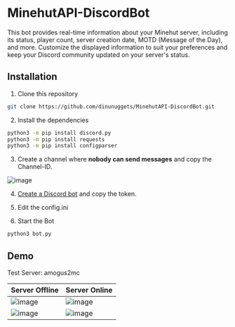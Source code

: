 # MinehutAPI-DiscordBot
This bot provides real-time information about your Minehut server, including its status, player count, server creation date, MOTD (Message of the Day), and more. Customize the displayed information to suit your preferences and keep your Discord community updated on your server's status.


## Installation

1. Clone this repository
```bash
git clone https://github.com/dinunuggets/MinehutAPI-DiscordBot.git
```
2. Install the dependencies
```bash
python3 -m pip install discord.py
python3 -m pip install requests
python3 -m pip install configparser
```
3. Create a channel where **nobody can send messages** and copy the Channel-ID.

![image](https://github.com/DinuNuggets/MinehutAPI-DiscordBot/assets/61915816/23cf1b04-3156-40d9-80ef-d8194e75d5c4)

4. [Create a Discord bot](https://discord.com/developers/) and copy the token.

5. Edit the config.ini

6. Start the Bot
```bash
python3 bot.py
```


## Demo


Test Server: amogus2mc

| Server Offline | Server Online |
| :-------- | :------- |
| ![image](https://github.com/DinuNuggets/MinehutAPI-DiscordBot/assets/61915816/ee03c494-045d-46f4-980d-a61352ce960e)| ![image](https://github.com/DinuNuggets/MinehutAPI-DiscordBot/assets/61915816/3552c342-1557-4c65-a5ff-feb8237e696b)
| ![image](https://github.com/DinuNuggets/MinehutAPI-DiscordBot/assets/61915816/e18672d0-06eb-4377-92dd-b608689c7aaf) | ![image](https://github.com/DinuNuggets/MinehutAPI-DiscordBot/assets/61915816/68bd70cf-ad8b-460e-be69-b5f54805f16c)
